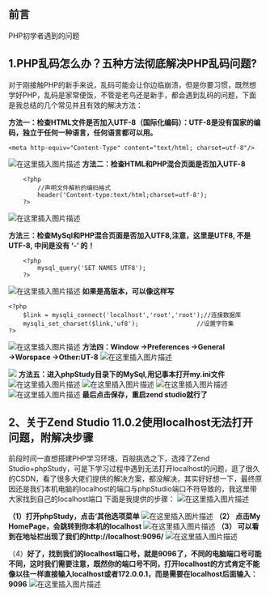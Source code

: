 ## 前言
PHP初学者遇到的问题

##  1.PHP乱码怎么办？五种方法彻底解决PHP乱码问题?

对于刚接触PHP的新手来说，乱码可能会让你边临崩溃，但是你要习惯，既然想学好PHP，乱码是家常便饭，不管是老鸟还是新手，都会遇到乱码的问题，下面是我总结的几个常见并且有效的解决方法：

**方法一：检查HTML文件是否加入UTF-8（国际化编码）：UTF-8是没有国家的编码，独立于任何一种语言，任何语言都可以用。**

```
<meta http-equiv="Content-Type" content="text/html; charset=utf-8"/>
```

![在这里插入图片描述](https://img-blog.csdnimg.cn/20190419160350860.png?x-oss-process=image/watermark,type_ZmFuZ3poZW5naGVpdGk,shadow_10,text_aHR0cHM6Ly9ibG9nLmNzZG4ubmV0L3dlaXhpbl80NDAxOTM3MA==,size_20,color_FFFFFF,t_70)
**方法二：检查HTML和PHP混合页面是否加入UTF-8**

```
	<?php 
    	//声明文件解析的编码格式
        header('Content-type:text/html;charset=utf-8');
	?>
```

![在这里插入图片描述](https://img-blog.csdnimg.cn/20190419160922956.png?x-oss-process=image/watermark,type_ZmFuZ3poZW5naGVpdGk,shadow_10,text_aHR0cHM6Ly9ibG9nLmNzZG4ubmV0L3dlaXhpbl80NDAxOTM3MA==,size_16,color_FFFFFF,t_70)

**方法三：检查MySql和PHP混合页面是否加入UTF8,注意，这里是UTF8,  不是UTF-8,  中间是没有 ‘-’ 的！**

```
	<?php 
    	mysql_query('SET NAMES UTF8');
	?>
```

![在这里插入图片描述](https://img-blog.csdnimg.cn/20190419161431894.png?x-oss-process=image/watermark,type_ZmFuZ3poZW5naGVpdGk,shadow_10,text_aHR0cHM6Ly9ibG9nLmNzZG4ubmV0L3dlaXhpbl80NDAxOTM3MA==,size_20,color_FFFFFF,t_70)
**如果是高版本，可以像这样写**

```
<?php 
    $link = mysqli_connect('localhost','root','root');//连接数据库
    mysqli_set_charset($link,'uf8');                //设置字符集
?>
```

![在这里插入图片描述](https://img-blog.csdnimg.cn/2019041916184535.png?x-oss-process=image/watermark,type_ZmFuZ3poZW5naGVpdGk,shadow_10,text_aHR0cHM6Ly9ibG9nLmNzZG4ubmV0L3dlaXhpbl80NDAxOTM3MA==,size_16,color_FFFFFF,t_70)
**方法四：Window →Preferences →General →Worspace →Other:UT-8**
![在这里插入图片描述](https://img-blog.csdnimg.cn/20190419162425462.png?x-oss-process=image/watermark,type_ZmFuZ3poZW5naGVpdGk,shadow_10,text_aHR0cHM6Ly9ibG9nLmNzZG4ubmV0L3dlaXhpbl80NDAxOTM3MA==,size_16,color_FFFFFF,t_70)

![](https://img-blog.csdnimg.cn/20190419162516209.png?x-oss-process=image/watermark,type_ZmFuZ3poZW5naGVpdGk,shadow_10,text_aHR0cHM6Ly9ibG9nLmNzZG4ubmV0L3dlaXhpbl80NDAxOTM3MA==,size_16,color_FFFFFF,t_70)
**方法五：进入phpStudy目录下的MySql,用记事本打开my.ini文件**
![在这里插入图片描述](https://img-blog.csdnimg.cn/20190419163346610.png?x-oss-process=image/watermark,type_ZmFuZ3poZW5naGVpdGk,shadow_10,text_aHR0cHM6Ly9ibG9nLmNzZG4ubmV0L3dlaXhpbl80NDAxOTM3MA==,size_16,color_FFFFFF,t_70)
![在这里插入图片描述](https://img-blog.csdnimg.cn/20190419163556742.png?x-oss-process=image/watermark,type_ZmFuZ3poZW5naGVpdGk,shadow_10,text_aHR0cHM6Ly9ibG9nLmNzZG4ubmV0L3dlaXhpbl80NDAxOTM3MA==,size_16,color_FFFFFF,t_70)
![在这里插入图片描述](https://img-blog.csdnimg.cn/20190419163845380.png?x-oss-process=image/watermark,type_ZmFuZ3poZW5naGVpdGk,shadow_10,text_aHR0cHM6Ly9ibG9nLmNzZG4ubmV0L3dlaXhpbl80NDAxOTM3MA==,size_16,color_FFFFFF,t_70)
![在这里插入图片描述](https://img-blog.csdnimg.cn/20190419163924813.png?x-oss-process=image/watermark,type_ZmFuZ3poZW5naGVpdGk,shadow_10,text_aHR0cHM6Ly9ibG9nLmNzZG4ubmV0L3dlaXhpbl80NDAxOTM3MA==,size_16,color_FFFFFF,t_70)
**最后点击保存，重启zend studio就行了**



##  2、关于Zend Studio 11.0.2使用localhost无法打开问题，附解决步骤

前段时间一直想搭建PHP学习环境，百般挑选之下，选择了Zend Studio+phpStudy，可是下学习过程中遇到无法打开localhost的问题，逛了很久的CSDN，看了很多大佬们提供的解决方案，都没解决，其实好好想一下，最终原因还是我们本机电脑的localhost的端口与phpStudio端口不符导致的，我这里带大家找到自己的localhost端口
下面是我提供的步骤：
![在这里插入图片描述](https://img-blog.csdnimg.cn/20190329114755510.png?x-oss-process=image/watermark,type_ZmFuZ3poZW5naGVpdGk,shadow_10,text_aHR0cHM6Ly9ibG9nLmNzZG4ubmV0L3dlaXhpbl80NDAxOTM3MA==,size_16,color_FFFFFF,t_70)

**（1）打开phpStudy，点击‘其他选项菜单**
![在这里插入图片描述](https://img-blog.csdnimg.cn/20190202210315856.png?x-oss-process=image/watermark,type_ZmFuZ3poZW5naGVpdGk,shadow_10,text_aHR0cHM6Ly9ibG9nLmNzZG4ubmV0L3dlaXhpbl80NDAxOTM3MA==,size_16,color_FFFFFF,t_70)
**（2） 点击My HomePage，会跳转到你本机的localhost**
![在这里插入图片描述](https://img-blog.csdnimg.cn/20190329113355618.png?x-oss-process=image/watermark,type_ZmFuZ3poZW5naGVpdGk,shadow_10,text_aHR0cHM6Ly9ibG9nLmNzZG4ubmV0L3dlaXhpbl80NDAxOTM3MA==,size_16,color_FFFFFF,t_70)
**（3） 可以看到在地址栏出现了我们的http://localhost:9096/**
![在这里插入图片描述](https://img-blog.csdnimg.cn/2019032911365264.png?x-oss-process=image/watermark,type_ZmFuZ3poZW5naGVpdGk,shadow_10,text_aHR0cHM6Ly9ibG9nLmNzZG4ubmV0L3dlaXhpbl80NDAxOTM3MA==,size_16,color_FFFFFF,t_70)

（4）**好了，找到我们的localhost端口号，就是9096了，不同的电脑端口号可能不同，这时我们需要注意，既然你的端口号不同，打开localhost的方式肯定不能像以往一样直接输入localhost或者172.0.0.1，而是需要在localhost后面输入：9096**
![在这里插入图片描述](https://img-blog.csdnimg.cn/20190329114933213.png?x-oss-process=image/watermark,type_ZmFuZ3poZW5naGVpdGk,shadow_10,text_aHR0cHM6Ly9ibG9nLmNzZG4ubmV0L3dlaXhpbl80NDAxOTM3MA==,size_16,color_FFFFFF,t_70)
